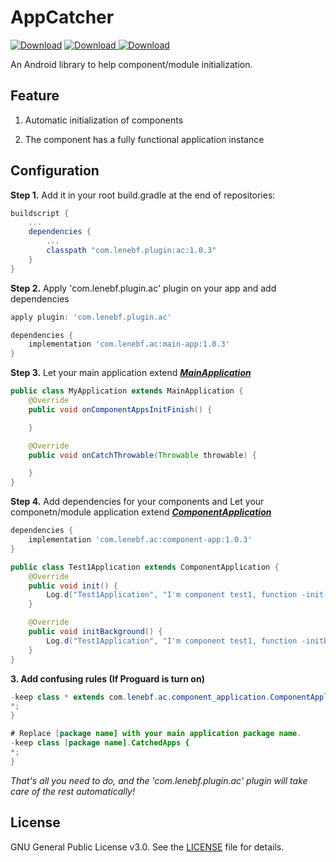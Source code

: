 # AppCatcher

[![Download](https://api.bintray.com/packages/lenebf/maven/ac-plugin/images/download.svg?version=1.0.3)](https://bintray.com/lenebf/maven/ac-plugin/1.0.3/link) [ ![Download](https://api.bintray.com/packages/lenebf/maven/ac-main-app/images/download.svg?version=1.0.3) ](https://bintray.com/lenebf/maven/ac-main-app/1.0.3/link) [ ![Download](https://api.bintray.com/packages/lenebf/maven/ac-component-app/images/download.svg?version=1.0.3) ](https://bintray.com/lenebf/maven/ac-component-app/1.0.3/link)

An Android library to help component/module initialization.

## Feature

1. Automatic initialization of components

2. The component has a fully functional application instance

## Configuration

**Step 1.** Add it in your root build.gradle at the end of repositories:

```groovy
buildscript {
    ...
    dependencies {
        ...
        classpath "com.lenebf.plugin:ac:1.0.3"
    }
}
```

**Step 2.** Apply 'com.lenebf.plugin.ac' plugin on your app and add dependencies

```groovy
apply plugin: 'com.lenebf.plugin.ac'

dependencies {
    implementation 'com.lenebf.ac:main-app:1.0.3'
}
```

**Step 3.** Let your main application extend ***<u>MainApplication</u>***

```java
public class MyApplication extends MainApplication {
    @Override
    public void onComponentAppsInitFinish() {

    }

    @Override
    public void onCatchThrowable(Throwable throwable) {

    }
}
```

**Step 4.** Add dependencies for your components and Let your componetn/module application extend ***<u>ComponentApplication</u>***

```groovy
dependencies {
    implementation 'com.lenebf.ac:component-app:1.0.3'
}
```

```java
public class Test1Application extends ComponentApplication {
    @Override
    public void init() {
        Log.d("Test1Application", "I'm component test1, function -init- be invoked.");
    }

    @Override
    public void initBackground() {
        Log.d("Test1Application", "I'm component test1, function -initBackground- be invoked.");
    }
}
```

**3. Add confusing rules (If Proguard is turn on)**

```java
-keep class * extends com.lenebf.ac.component_application.ComponentApplication {
*;
}

# Replace [package name] with your main application package name.
-keep class [package name].CatchedApps {
*;
}
```

*That's all you need to do, and the 'com.lenebf.plugin.ac' plugin will take care of the rest automatically!*

## License

GNU General Public License v3.0. See the [LICENSE](https://github.com/lenebf/AppCatcher/blob/master/LICENSE) file for details.

